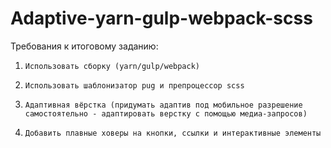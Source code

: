 # Adaptive-yarn-gulp-webpack-scss
Требования к итоговому заданию:

1.     Использовать сборку (yarn/gulp/webpack)
2.     Использовать шаблонизатор pug и препроцессор scss
3.     Адаптивная вёрстка (придумать адаптив под мобильное разрешение самостоятельно - адаптировать верстку с помощью медиа-запросов)
4.     Добавить плавные ховеры на кнопки, ссылки и интерактивные элементы

